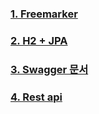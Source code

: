 ### [1. Freemarker](https://github.com/zkdlu/spring-boot-practice/blob/main/docs/Freemarker.md)

### [2. H2 + JPA](https://github.com/zkdlu/spring-boot-practice/blob/main/docs/h2-jpa.md)

### [3. Swagger 문서](https://github.com/zkdlu/spring-boot-practice/blob/main/docs/swagger.md)

### [4. Rest api](https://github.com/zkdlu/spring-boot-practice/blob/main/docs/Restapi.md)

